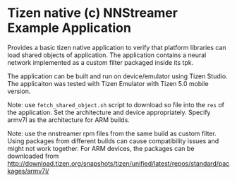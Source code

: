 # Tizen native (c) NNStreamer Example Application

Provides a basic tizen native application to verify that platform libraries can
load shared objects of application. The application contains a neural network
implemented as a custom filter packaged inside its tpk.

The application can be built and run on device/emulator using Tizen Studio.
The applicaiton was tested with Tizen Emulator with Tizen 5.0 mobile version.

Note: use `fetch_shared_object.sh` script to download so file into the `res`
of the application. Set the architecture and device appropriately.
Specify armv7l as the architecture for ARM builds.

Note: use the nnstreamer rpm files from the same build as custom filter. Using
packages from different builds can cause compatibility issues and might not
work together. For ARM devices, the packages can be downloaded from
http://download.tizen.org/snapshots/tizen/unified/latest/repos/standard/packages/armv7l/

